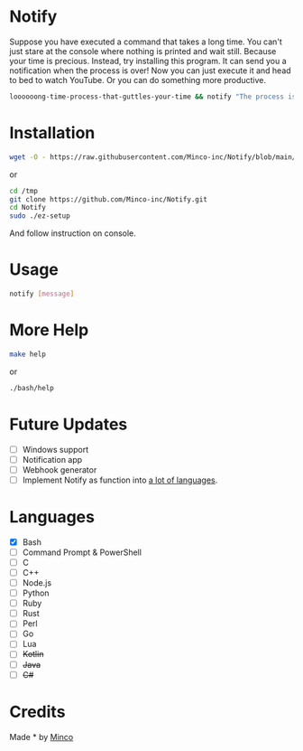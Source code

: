 # Notify
Suppose you have executed a command that takes a long time. You can't just stare at the console where nothing is printed and wait still. Because your time is precious. Instead, try installing this program. It can send you a notification when the process is over! Now you can just execute it and head to bed to watch YouTube. Or you can do something more productive.
```bash
loooooong-time-process-that-guttles-your-time && notify "The process is done!"
```

# Installation
```bash
wget -O - https://raw.githubusercontent.com/Minco-inc/Notify/blob/main/install-wget.sh | bash
```
or
```bash
cd /tmp
git clone https://github.com/Minco-inc/Notify.git
cd Notify
sudo ./ez-setup
```
And follow instruction on console.

# Usage
```bash
notify [message]
```

# More Help
```bash
make help
```
or
```bash
./bash/help
```

# Future Updates
- [ ] Windows support
- [ ] Notification app
- [ ] Webhook generator
- [ ] Implement Notify as function into [a lot of languages](#languages).

# Languages
- [x] Bash
- [ ] Command Prompt & PowerShell
- [ ] C
- [ ] C++
- [ ] Node.js
- [ ] Python
- [ ] Ruby
- [ ] Rust
- [ ] Perl
- [ ] Go
- [ ] Lua
- [ ] ~~Kotlin~~
- [ ] ~~Java~~
- [ ] ~~C#~~

# Credits
Made * by [Minco](https://discord.com/users/590826711147347973)
